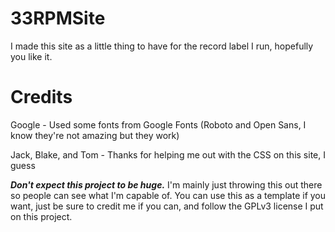 # 33RPMSite
I made this site as a little thing to have for the record label I run, hopefully you like it.

# Credits
Google - Used some fonts from Google Fonts (Roboto and Open Sans, I know they're not amazing but they work)

Jack, Blake, and Tom - Thanks for helping me out with the CSS on this site, I guess

***Don't expect this project to be huge.*** I'm mainly just throwing this out there so people can see what I'm capable of. You can use this as a template if you want, just be sure to credit me if you can, and follow the GPLv3 license I put on this project.
